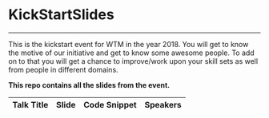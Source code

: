 # KickStartSlides
----------------------

This is the kickstart event for WTM in the year 2018. You will get to know the motive of our initiative and get to know some awesome people. To add on to that you will get a chance to improve/work upon your skill sets as well from people in different domains.

**This repo contains all the slides from the event.**

|  Talk Title  |  Slide  |  Code Snippet | Speakers |
|--------------|---------|---------------|----------|
